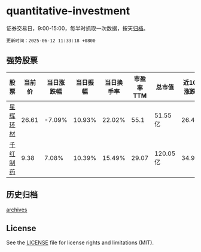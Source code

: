 # quantitative-investment

证券交易日，9:00-15:00，每半时抓取一次数据，按天[归档](archives)。

`更新时间：2025-06-12 11:33:18 +0800`

## 强势股票

|股票|当前价|当日涨跌幅|当日振幅|当日换手率|市盈率TTM|总市值|近10日涨跌幅|
|----|----|----|----|----|----|----|----|
|[星辉环材](https://xueqiu.com/S/SZ300834)|26.61|-7.09%|10.93%|22.02%|55.1|51.55亿|26.41%|
|[千红制药](https://xueqiu.com/S/SZ002550)|9.38|7.08%|10.39%|15.49%|29.07|120.05亿|34.96%|

## 历史归档

[archives](archives)

## License

See the [LICENSE](LICENSE) file for license rights and limitations (MIT).